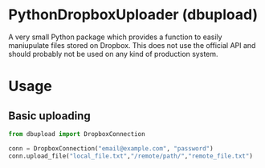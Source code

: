 # PythonDropboxUploader (dbupload)

A very small Python package which provides a function to easily maniupulate files stored on Dropbox. This does not use the official API and should probably not be used on any kind of production system.

# Usage

## Basic uploading

```python
from dbupload import DropboxConnection

conn = DropboxConnection("email@example.com", "password")
conn.upload_file("local_file.txt","/remote/path/","remote_file.txt")
```
